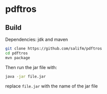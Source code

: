# pdftros

## Build

Dependencies: jdk and maven

```sh
git clone https://github.com/salifm/pdftros
cd pdftros
mvn package
```

Then run the jar file with:

```sh
java -jar file.jar
```

replace `file.jar` with the name of the jar file
